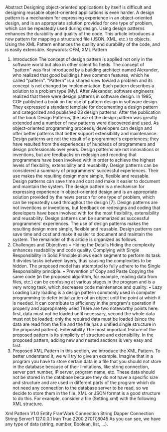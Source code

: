 Abstract
Designing object-oriented applications by itself is difficult and designing reusable object-oriented applications is even harder. A design pattern is a mechanism for expressing experience in an object-oriented design, and is an appropriate solution provided for one type of problem, which can be repeatedly used during design. Using design patterns enhances the durability and quality of the code.
This article introduces a new pattern for mapping a structured file (JSON, XML, etc.) to objects. Using the XML Pattern enhances the quality and durability of the code, and is easily extensible. 
Keywords: OFM, XML Pattern
1.	Introduction
The concept of design pattern is applied not only in the software world but also in other scientific fields. The concept of "pattern" was first introduced by a building architect named Alexander, who realized that good buildings have common features, which he called "pattern". "Pattern" is a shared view toward a problem and its concept is not changed by implementation. Each pattern describes a solution to a problem type [My]. After Alexander, software engineers realized that there were design patterns in software design. In 1995, GOF published a book on the use of pattern design in software design. They expressed a standard template for documenting a design pattern and categorized and published 23 design patterns. After the publication of the book Design Patterns, the use of the design pattern was greatly extended and a number of new patterns were discovered and used. As object-oriented programming proceeds, developers can design and offer better patterns that better support extensibility and maintenance. Design patterns are not the result of a programmer's experiences; they have resulted from the experiences of hundreds of programmers and design professionals over years. Design patterns are not innovations or inventions, but are feedbacks on redesign and recoding that programmers have been involved with in order to achieve the highest levels of flexibility, extensibility and reusability. Design patterns can be considered a summary of programmers' successful experiences. Their use makes the resulting design more simple, flexible and reusable. Design patterns can save time and cost and make it easier to document and maintain the system. The design pattern is a mechanism for expressing experience in object-oriented design and is an appropriate solution provided by the news person for one type of problem, which can be repeatedly used throughout the design [7]. Design patterns are not inventions or inventions, but feedback on redesigns and coding that developers have been involved with for the most flexibility, extensibility and reusability. Design patterns can be summarized as successful programmers' experiences. The use of design patterns makes the resulting design more simple, flexible and reusable. Design patterns can save time and cost and make it easier to document and maintain the system. The remainder of this article is organized as follows.
2.	Challenges and Objectives
•	Hiding the Details
Hiding the complexity enhances readability and code quality. Complying with Single Responsibility in Solid Principle allows each segment to perform its task. It divides tasks between layers, thus causing the complexities to be hidden. The proposed model has attempted to fully adhere to the Single Responsibility principle.
•	Prevention of Copy and Paste
Copying the same code (in the proposed algorithm, for example, reading data from files, etc.) can be confusing at various stages in the program and is a very wrong task, which decreases code maintenance and quality.
•	 Lazy Loading
Lazy loading is a design pattern commonly used in computer programming to defer initialization of an object until the point at which it is needed. It can contribute to efficiency in the program's operation if properly and appropriately used
There are two noteworthy points here: first, data must not be loaded until necessary, second the whole data must not be loaded; only the required data must be loaded (since the data are read from the file and the file has a unified single structure in the proposed pattern). 
Extensibility
The most important feature of the proposed pattern is its simplicity of structure and extensibility. In the proposed pattern, adding new and nested sections is very easy and fast.
3. Proposed XML Pattern
In this section, we introduce the XML Pattern. To better understand it, we will try to give an example. Imagine that in a program you have to store certain data in a file that you should not store in the database because of their limitations, like string connection, server port number, IP server, program name, etc. These data should not be stored in the database because they do not have a specific size and structure and are used in different parts of the program which do not need any connection to the database server to be read, so we decide to store them in the file. XML or JSON format is a good structure to do this. For example, consider a file (Setting.xml) with the following XML structure.
<?xml version="1.0" encoding="UTF-8"?>
<root>
<SystemSetting>
<AppName>Xml Pattern</AppName>
<AppVersion>V1.0</AppVersion>
<EfConnectionString>Entity FramWork Connection String</EfConnectionString>
<DapperConnectionString>Dapper Connection String</DapperConnectionString>
</SystemSetting>
<ServerSetting>
<ServerName> Server1 </ServerName>
<ServerIp>127.0.0.1</ServerIp>
<ServerLocation>Iran</ServerLocation>
<IsServerAvailable>True</IsServerAvailable>
<Ports>2200,27017,8045</Ports>
</ServerSetting>
</root>
As you can see, we have any type of data (string, number, Boolean, list, …).
